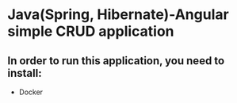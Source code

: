 # Java(Spring, Hibernate)-Angular simple CRUD application
## In order to run this application, you need to install:

 - Docker